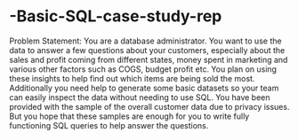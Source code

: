 # -Basic-SQL-case-study-rep

Problem Statement:
You are a database administrator. You want to use the data to answer a few questions about your customers, especially about the sales and profit coming from different states, money spent in marketing and various other 
factors such as COGS, budget profit etc. You plan on using these insights to help find out which items are being sold the most. Additionally you need help to generate some basic datasets so your team can easily inspect the 
data without needing to use SQL. You have been provided with the sample of the overall customer data due to privacy issues. But you hope that these samples are enough for you to write fully functioning SQL queries to help 
answer the questions.
